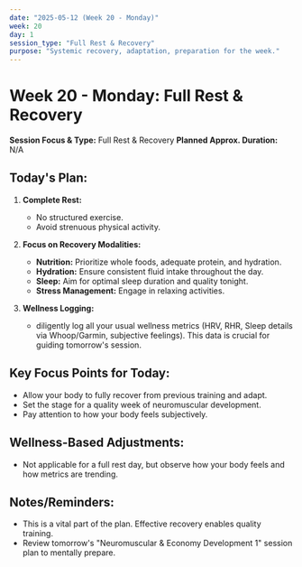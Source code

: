```yaml
---
date: "2025-05-12 (Week 20 - Monday)"
week: 20
day: 1
session_type: "Full Rest & Recovery"
purpose: "Systemic recovery, adaptation, preparation for the week."
---
```


# Week 20 - Monday: Full Rest & Recovery

**Session Focus & Type:** Full Rest & Recovery
**Planned Approx. Duration:** N/A

## Today's Plan:

1.  **Complete Rest:**
    *   No structured exercise.
    *   Avoid strenuous physical activity.

2.  **Focus on Recovery Modalities:**
    *   **Nutrition:** Prioritize whole foods, adequate protein, and hydration.
    *   **Hydration:** Ensure consistent fluid intake throughout the day.
    *   **Sleep:** Aim for optimal sleep duration and quality tonight.
    *   **Stress Management:** Engage in relaxing activities.

3.  **Wellness Logging:**
    *    diligently log all your usual wellness metrics (HRV, RHR, Sleep details via Whoop/Garmin, subjective feelings). This data is crucial for guiding tomorrow's session.

## Key Focus Points for Today:

*   Allow your body to fully recover from previous training and adapt.
*   Set the stage for a quality week of neuromuscular development.
*   Pay attention to how your body feels subjectively.

## Wellness-Based Adjustments:
*   Not applicable for a full rest day, but observe how your body feels and how metrics are trending.

## Notes/Reminders:
*   This is a vital part of the plan. Effective recovery enables quality training.
*   Review tomorrow's "Neuromuscular & Economy Development 1" session plan to mentally prepare.
